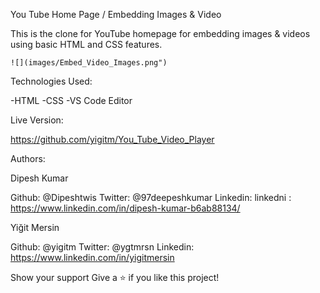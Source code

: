 You Tube Home Page / Embedding Images & Video

This is the clone for YouTube homepage for embedding images & videos using basic HTML and CSS features.

    ![](images/Embed_Video_Images.png")

Technologies Used:

-HTML
-CSS
-VS Code Editor

Live Version:

https://github.com/yigitm/You_Tube_Video_Player

Authors:

Dipesh Kumar

Github: @Dipeshtwis
Twitter: @97deepeshkumar
Linkedin: linkedni : https://www.linkedin.com/in/dipesh-kumar-b6ab88134/

Yiğit Mersin

Github: @yigitm
Twitter: @ygtmrsn
Linkedin: https://www.linkedin.com/in/yigitmersin

Show your support
Give a ⭐️ if you like this project!
